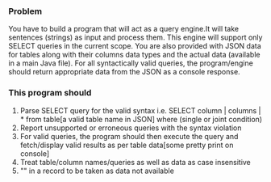 ### Problem
You have to build a program that will act as a query engine.It will take sentences (strings) as input and process them.
This engine will support only SELECT queries in the current scope. You are also provided with JSON data for tables
along with their columns data types and the actual data (available in a main Java file). For all syntactically valid
queries, the program/engine should return appropriate data from the JSON as a console response.

### This program should 
1. Parse SELECT query for the valid syntax i.e. SELECT column | columns | * from table[a valid table name in JSON] 
where (single or joint condition)
2. Report unsupported or erroneous queries with the syntax violation
3. For valid queries, the program should then execute the query and fetch/display valid results as per table data[some pretty print on console]
4. Treat table/column names/queries as well as data as case insensitive
5. "" in a record to be taken as data not available